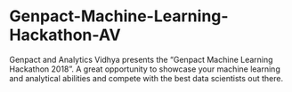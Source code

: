 # Genpact-Machine-Learning-Hackathon-AV
Genpact and Analytics Vidhya presents the “Genpact Machine Learning Hackathon 2018”. A great opportunity to showcase your machine learning and analytical abilities and compete with the best data scientists out there.
